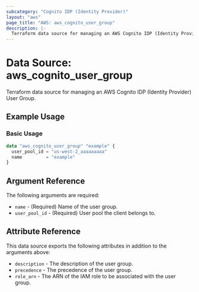 ```yaml
---
subcategory: "Cognito IDP (Identity Provider)"
layout: "aws"
page_title: "AWS: aws_cognito_user_group"
description: |-
  Terraform data source for managing an AWS Cognito IDP (Identity Provider) User Group.
---
```


# Data Source: aws_cognito_user_group

Terraform data source for managing an AWS Cognito IDP (Identity Provider) User Group.

## Example Usage

### Basic Usage

```terraform
data "aws_cognito_user_group" "example" {
  user_pool_id = "us-west-2_aaaaaaaaa"
  name         = "example"
}
```

## Argument Reference

The following arguments are required:

* `name` - (Required) Name of the user group.
* `user_pool_id` - (Required) User pool the client belongs to.

## Attribute Reference

This data source exports the following attributes in addition to the arguments above:

* `description` - The description of the user group.
* `precedence` - The precedence of the user group.
* `role_arn` - The ARN of the IAM role to be associated with the user group.
